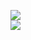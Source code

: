 [![](https://img.shields.io/badge/Made%20With-Github%20Spray-lightgrey.svg?style=for-the-badge&logo=github)](https://github.com/Annihil/github-spray#6271)  
[![](https://i.imgur.com/2DrTn0Z.gif)](https://github.com/Annihil/github-spray)